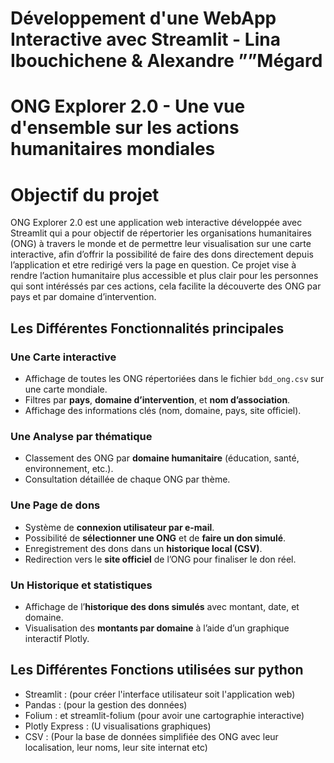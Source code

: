 # Développement d'une WebApp Interactive avec Streamlit - Lina Ibouchichene & Alexandre ””Mégard

# ONG Explorer 2.0 - Une vue d'ensemble sur les actions humanitaires mondiales

# Objectif du projet
ONG Explorer 2.0 est une application web interactive développée avec Streamlit qui a pour objectif de répertorier les organisations humanitaires (ONG) à travers le monde et de permettre leur visualisation sur une carte interactive, afin d’offrir la possibilité de faire des dons directement depuis l’application et etre redirigé vers la page en question. Ce projet vise à rendre l’action humanitaire plus accessible et plus clair pour les personnes qui sont intéréssés par ces actions, cela facilite la découverte des ONG par pays et par domaine d’intervention.

## Les Différentes Fonctionnalités principales

### Une Carte interactive
- Affichage de toutes les ONG répertoriées dans le fichier `bdd_ong.csv` sur une carte mondiale.
- Filtres par **pays**, **domaine d’intervention**, et **nom d’association**.
- Affichage des informations clés (nom, domaine, pays, site officiel).

### Une Analyse par thématique
- Classement des ONG par **domaine humanitaire** (éducation, santé, environnement, etc.).
- Consultation détaillée de chaque ONG par thème.

### Une Page de dons
- Système de **connexion utilisateur par e-mail**.
- Possibilité de **sélectionner une ONG** et de **faire un don simulé**.
- Enregistrement des dons dans un **historique local (CSV)**.
- Redirection vers le **site officiel** de l’ONG pour finaliser le don réel.

### Un Historique et statistiques
- Affichage de l’**historique des dons simulés** avec montant, date, et domaine.
- Visualisation des **montants par domaine** à l’aide d’un graphique interactif Plotly.

## Les Différentes Fonctions utilisées sur python
- Streamlit : (pour créer l'interface utilisateur soit l'application web)
- Pandas : (pour la gestion des données)
- Folium : et streamlit-folium (pour avoir une cartographie interactive)
- Plotly Express : (U visualisations graphiques)
- CSV : (Pour la base de données simplifiée des ONG avec leur localisation, leur noms, leur site internat etc)

